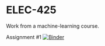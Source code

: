 # ELEC-425
Work from a machine-learning course.

Assignment #1 
[![Binder](https://mybinder.org/badge.svg)](https://mybinder.org/v2/gh/tvhahn/ELEC-425.git/master?filepath=Assg1%20-%20Digits.ipynb)

